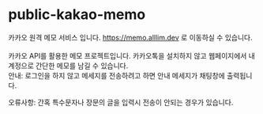 # public-kakao-memo
카카오 원격 메모 서비스 입니다. https://memo.alllim.dev 로 이동하실 수 있습니다. <br/><br/>
카카오 API를 활용한 메모 프로젝트입니다. 카카오톡을 설치하지 않고 웹페이지에서 내 계정으로 간단한 메모를 남길 수 있습니다.<br/>
안내: 로그인을 하지 않고 메세지를 전송하려고 하면 안내 메세지가 채팅창에 출력됩니다.<br/>

오류사항: 간혹 특수문자나 장문의 글을 입력시 전송이 안되는 경우가 있습니다.
